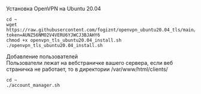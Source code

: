 Установка OpenVPN на Ubuntu 20.04
``` 
cd ~
wget https://raw.githubusercontent.com/fogiznt/openvpn_ubuntu20.04_tls/main/openvpn_tls_ubuntu20.04_install.sh?token=AUNZ56NMO2V4VERU6YJWCJ3BJAHY6
chmod +x openvpn_tls_ubuntu20.04_install.sh
./openvpn_tls_ubuntu20.04_install.sh
```

Добавление пользователей  
Пользователи лежат на вебстраничке вашего сервера, если веб страничка не работает, то в директории /var/www/html/clients/
```
cd ~ 
./account_manager.sh
```
